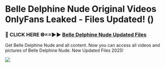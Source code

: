 # Belle Delphine Nude Original Videos 0nlyFans Leaked - Files Updated! ()

<h3>🔴 CLICK HERE 🌐==►► <a href="https://tinyurl.com/leaks-videos" rel="nofollow">Belle Delphine Nude Updated Files</a></h3>

Get Belle Delphine Nude and all content. Now you can access all videos and pictures of Belle Delphine Nude. New Updated Files 2025!

[![](https://i.imgur.com/KQgVmj3.gif)](https://tinyurl.com/leaks-videos)